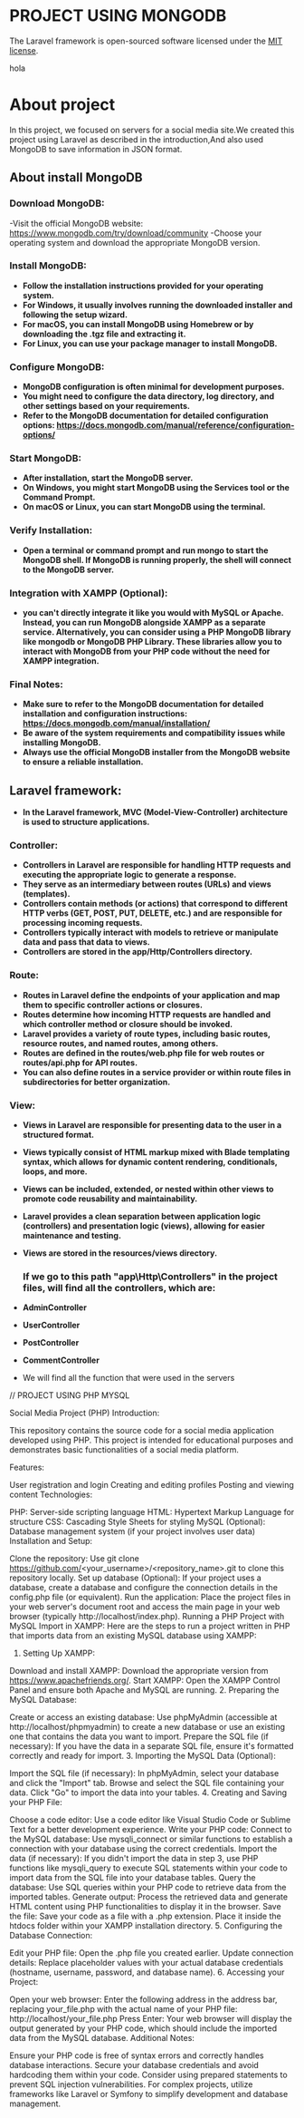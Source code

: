 # PROJECT USING MONGODB 
The Laravel framework is open-sourced software licensed under the [MIT license](https://opensource.org/licenses/MIT).

hola
# About project

 In this project, we focused on servers for a social media site.We created this project using Laravel as described in the introduction,And also used MongoDB to save information in JSON format.

 ## About install MongoDB

 ### Download MongoDB:

-Visit the official MongoDB website: https://www.mongodb.com/try/download/community
-Choose your operating system and download the appropriate MongoDB version.

### Install MongoDB:

- **Follow the installation instructions provided for your operating system.**
- **For Windows, it usually involves running the downloaded installer and following the setup wizard.**
- **For macOS, you can install MongoDB using Homebrew or by downloading the .tgz file and extracting it.**
- **For Linux, you can use your package manager to install MongoDB.**

### Configure MongoDB:

- **MongoDB configuration is often minimal for development purposes.**
- **You might need to configure the data directory, log directory, and other settings based on your requirements.**
- **Refer to the MongoDB documentation for detailed configuration options: https://docs.mongodb.com/manual/reference/configuration-options/**
### Start MongoDB:

- **After installation, start the MongoDB server.**
- **On Windows, you might start MongoDB using the Services tool or the Command Prompt.**
- **On macOS or Linux, you can start MongoDB using the terminal.**


### Verify Installation:

- **Open a terminal or command prompt and run mongo to start the MongoDB shell. If MongoDB is running properly, the shell will connect to the MongoDB server.**

### Integration with XAMPP (Optional):
 - **you can't directly integrate it like you would with MySQL or Apache. Instead, you can run MongoDB alongside XAMPP as a separate service.
Alternatively, you can consider using a PHP MongoDB library like mongodb or MongoDB PHP Library. These libraries allow you to interact with MongoDB from your PHP code without the need for XAMPP integration.**

### Final Notes:
- **Make sure to refer to the MongoDB documentation for detailed installation and configuration instructions: https://docs.mongodb.com/manual/installation/**
- **Be aware of the system requirements and compatibility issues while installing MongoDB.**
- **Always use the official MongoDB installer from the MongoDB website to ensure a reliable installation.**
## Laravel framework:
- **In the Laravel framework, MVC (Model-View-Controller) architecture is used to structure applications.**

### Controller:

- **Controllers in Laravel are responsible for handling HTTP requests and executing the appropriate logic to generate a response.**
- **They serve as an intermediary between routes (URLs) and views (templates).**
- **Controllers contain methods (or actions) that correspond to different HTTP verbs (GET, POST, PUT, DELETE, etc.) and are responsible for processing incoming requests.**
- **Controllers typically interact with models to retrieve or manipulate data and pass that data to views.**
- **Controllers are stored in the app/Http/Controllers directory.**

### Route:

- **Routes in Laravel define the endpoints of your application and map them to specific controller actions or closures.**
- **Routes determine how incoming HTTP requests are handled and which controller method or closure should be invoked.**
- **Laravel provides a variety of route types, including basic routes, resource routes, and named routes, among others.**
- **Routes are defined in the routes/web.php file for web routes or routes/api.php for API routes.**
- **You can also define routes in a service provider or within route files in subdirectories for better organization.**

### View:

- **Views in Laravel are responsible for presenting data to the user in a structured format.**
- **Views typically consist of HTML markup mixed with Blade templating syntax, which allows for dynamic content rendering, conditionals, loops, and more.**
- **Views can be included, extended, or nested within other views to promote code reusability and maintainability.**
- **Laravel provides a clean separation between application logic (controllers) and presentation logic (views), allowing for easier maintenance and testing.**
- **Views are stored in the resources/views directory.**

  ### If we go to this path "app\Http\Controllers" in the project files, will find all the controllers, which are:
- **AdminController**
- **UserController**
- **PostController**
- **CommentController**
- We will find all the function that were used in the servers



// PROJECT USING PHP MYSQL


Social Media Project (PHP)
Introduction:

This repository contains the source code for a social media application developed using PHP. This project is intended for educational purposes and demonstrates basic functionalities of a social media platform.

Features:

User registration and login
Creating and editing profiles
Posting and viewing content
Technologies:

PHP: Server-side scripting language
HTML: Hypertext Markup Language for structure
CSS: Cascading Style Sheets for styling
MySQL (Optional): Database management system (if your project involves user data)
Installation and Setup:

Clone the repository: Use git clone https://github.com/<your_username>/<repository_name>.git to clone this repository locally.
Set up database (Optional): If your project uses a database, create a database and configure the connection details in the config.php file (or equivalent).
Run the application: Place the project files in your web server's document root and access the main page in your web browser (typically http://localhost/index.php).
Running a PHP Project with MySQL Import in XAMPP:
Here are the steps to run a project written in PHP that imports data from an existing MySQL database using XAMPP:

1. Setting Up XAMPP:

Download and install XAMPP: Download the appropriate version from https://www.apachefriends.org/.
Start XAMPP: Open the XAMPP Control Panel and ensure both Apache and MySQL are running.
2. Preparing the MySQL Database:

Create or access an existing database: Use phpMyAdmin (accessible at http://localhost/phpmyadmin) to create a new database or use an existing one that contains the data you want to import.
Prepare the SQL file (if necessary): If you have the data in a separate SQL file, ensure it's formatted correctly and ready for import.
3. Importing the MySQL Data (Optional):

Import the SQL file (if necessary): In phpMyAdmin, select your database and click the "Import" tab. Browse and select the SQL file containing your data. Click "Go" to import the data into your tables.
4. Creating and Saving your PHP File:

Choose a code editor: Use a code editor like Visual Studio Code or Sublime Text for a better development experience.
Write your PHP code:
Connect to the MySQL database: Use mysqli_connect or similar functions to establish a connection with your database using the correct credentials.
Import the data (if necessary): If you didn't import the data in step 3, use PHP functions like mysqli_query to execute SQL statements within your code to import data from the SQL file into your database tables.
Query the database: Use SQL queries within your PHP code to retrieve data from the imported tables.
Generate output: Process the retrieved data and generate HTML content using PHP functionalities to display it in the browser.
Save the file: Save your code as a file with a .php extension. Place it inside the htdocs folder within your XAMPP installation directory.
5. Configuring the Database Connection:

Edit your PHP file: Open the .php file you created earlier.
Update connection details: Replace placeholder values with your actual database credentials (hostname, username, password, and database name).
6. Accessing your Project:

Open your web browser: Enter the following address in the address bar, replacing your_file.php with the actual name of your PHP file:
http://localhost/your_file.php
Press Enter: Your web browser will display the output generated by your PHP code, which should include the imported data from the MySQL database.
Additional Notes:

Ensure your PHP code is free of syntax errors and correctly handles database interactions.
Secure your database credentials and avoid hardcoding them within your code.
Consider using prepared statements to prevent SQL injection vulnerabilities.
For complex projects, utilize frameworks like Laravel or Symfony to simplify development and database management.
